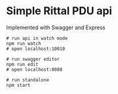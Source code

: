 # Simple Rittal PDU api

Implemented with Swagger and Express

```
# run api in watch mode
npm run watch
# open localhost:10010

# run swagger editor
npm run edit
# open localhost:8080

# run standalone
npm start
```
